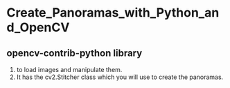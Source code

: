 # Create_Panoramas_with_Python_and_OpenCV

## opencv-contrib-python library 

1. to load images and manipulate them. 
2. It has the cv2.Stitcher class which you will use to create the panoramas.